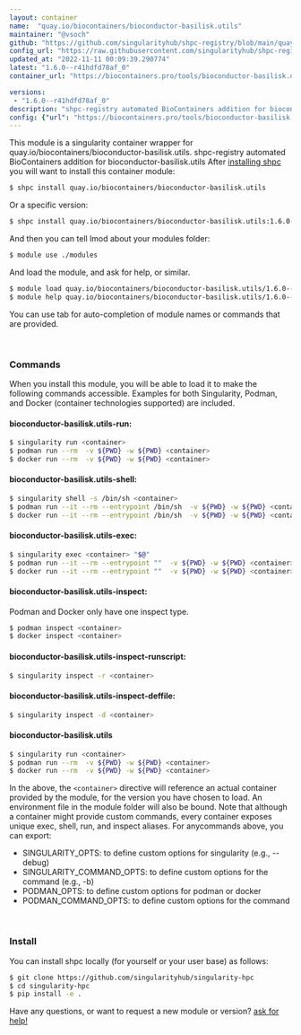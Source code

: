 ```yaml
---
layout: container
name:  "quay.io/biocontainers/bioconductor-basilisk.utils"
maintainer: "@vsoch"
github: "https://github.com/singularityhub/shpc-registry/blob/main/quay.io/biocontainers/bioconductor-basilisk.utils/container.yaml"
config_url: "https://raw.githubusercontent.com/singularityhub/shpc-registry/main/quay.io/biocontainers/bioconductor-basilisk.utils/container.yaml"
updated_at: "2022-11-11 00:09:39.290774"
latest: "1.6.0--r41hdfd78af_0"
container_url: "https://biocontainers.pro/tools/bioconductor-basilisk.utils"

versions:
 - "1.6.0--r41hdfd78af_0"
description: "shpc-registry automated BioContainers addition for bioconductor-basilisk.utils"
config: {"url": "https://biocontainers.pro/tools/bioconductor-basilisk.utils", "maintainer": "@vsoch", "description": "shpc-registry automated BioContainers addition for bioconductor-basilisk.utils", "latest": {"1.6.0--r41hdfd78af_0": "sha256:53c76e81260bd5473c294a5a36806daa731d74f89cdb4a46c55d29675bb8bae6"}, "tags": {"1.6.0--r41hdfd78af_0": "sha256:53c76e81260bd5473c294a5a36806daa731d74f89cdb4a46c55d29675bb8bae6"}, "docker": "quay.io/biocontainers/bioconductor-basilisk.utils"}
---
```


This module is a singularity container wrapper for quay.io/biocontainers/bioconductor-basilisk.utils.
shpc-registry automated BioContainers addition for bioconductor-basilisk.utils
After [installing shpc](#install) you will want to install this container module:


```bash
$ shpc install quay.io/biocontainers/bioconductor-basilisk.utils
```

Or a specific version:

```bash
$ shpc install quay.io/biocontainers/bioconductor-basilisk.utils:1.6.0--r41hdfd78af_0
```

And then you can tell lmod about your modules folder:

```bash
$ module use ./modules
```

And load the module, and ask for help, or similar.

```bash
$ module load quay.io/biocontainers/bioconductor-basilisk.utils/1.6.0--r41hdfd78af_0
$ module help quay.io/biocontainers/bioconductor-basilisk.utils/1.6.0--r41hdfd78af_0
```

You can use tab for auto-completion of module names or commands that are provided.

<br>

### Commands

When you install this module, you will be able to load it to make the following commands accessible.
Examples for both Singularity, Podman, and Docker (container technologies supported) are included.

#### bioconductor-basilisk.utils-run:

```bash
$ singularity run <container>
$ podman run --rm  -v ${PWD} -w ${PWD} <container>
$ docker run --rm  -v ${PWD} -w ${PWD} <container>
```

#### bioconductor-basilisk.utils-shell:

```bash
$ singularity shell -s /bin/sh <container>
$ podman run --it --rm --entrypoint /bin/sh  -v ${PWD} -w ${PWD} <container>
$ docker run --it --rm --entrypoint /bin/sh  -v ${PWD} -w ${PWD} <container>
```

#### bioconductor-basilisk.utils-exec:

```bash
$ singularity exec <container> "$@"
$ podman run --it --rm --entrypoint ""  -v ${PWD} -w ${PWD} <container> "$@"
$ docker run --it --rm --entrypoint ""  -v ${PWD} -w ${PWD} <container> "$@"
```

#### bioconductor-basilisk.utils-inspect:

Podman and Docker only have one inspect type.

```bash
$ podman inspect <container>
$ docker inspect <container>
```

#### bioconductor-basilisk.utils-inspect-runscript:

```bash
$ singularity inspect -r <container>
```

#### bioconductor-basilisk.utils-inspect-deffile:

```bash
$ singularity inspect -d <container>
```



#### bioconductor-basilisk.utils

```bash
$ singularity run <container>
$ podman run --rm  -v ${PWD} -w ${PWD} <container>
$ docker run --rm  -v ${PWD} -w ${PWD} <container>
```


In the above, the `<container>` directive will reference an actual container provided
by the module, for the version you have chosen to load. An environment file in the
module folder will also be bound. Note that although a container
might provide custom commands, every container exposes unique exec, shell, run, and
inspect aliases. For anycommands above, you can export:

 - SINGULARITY_OPTS: to define custom options for singularity (e.g., --debug)
 - SINGULARITY_COMMAND_OPTS: to define custom options for the command (e.g., -b)
 - PODMAN_OPTS: to define custom options for podman or docker
 - PODMAN_COMMAND_OPTS: to define custom options for the command

<br>

### Install

You can install shpc locally (for yourself or your user base) as follows:

```bash
$ git clone https://github.com/singularityhub/singularity-hpc
$ cd singularity-hpc
$ pip install -e .
```

Have any questions, or want to request a new module or version? [ask for help!](https://github.com/singularityhub/singularity-hpc/issues)